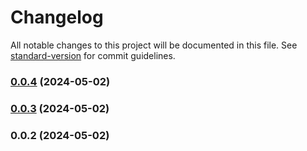 # Changelog

All notable changes to this project will be documented in this file. See [standard-version](https://github.com/conventional-changelog/standard-version) for commit guidelines.

### [0.0.4](https://github.com/LeonardoAdami21/email-api/compare/v0.0.3...v0.0.4) (2024-05-02)

### [0.0.3](https://github.com/LeonardoAdami21/email-api/compare/v0.0.2...v0.0.3) (2024-05-02)

### 0.0.2 (2024-05-02)
